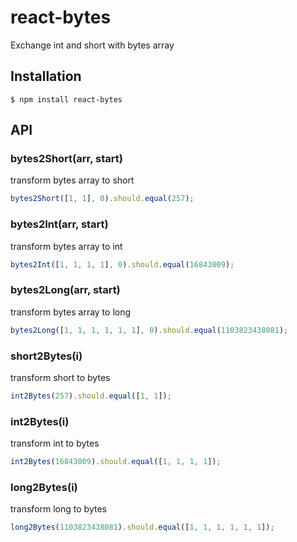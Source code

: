 # react-bytes

Exchange int and short with bytes array

## Installation

```
$ npm install react-bytes
```

## API

### bytes2Short(arr, start)

transform bytes array to short

```js
bytes2Short([1, 1], 0).should.equal(257);
```

### bytes2Int(arr, start)

transform bytes array to int

```js
bytes2Int([1, 1, 1, 1], 0).should.equal(16843009);
```

### bytes2Long(arr, start)

transform bytes array to long

```js
bytes2Long([1, 1, 1, 1, 1, 1], 0).should.equal(1103823438081);
```

### short2Bytes(i)

transform short to bytes

```js
int2Bytes(257).should.equal([1, 1]);
```

### int2Bytes(i)

transform int to bytes

```js
int2Bytes(16843009).should.equal([1, 1, 1, 1]);
```

### long2Bytes(i)

transform long to bytes

```js
long2Bytes(1103823438081).should.equal([1, 1, 1, 1, 1, 1]);
```
